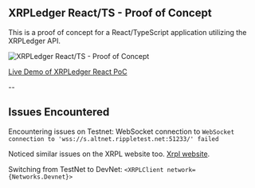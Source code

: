 ## XRPLedger React/TS - Proof of Concept

This is a proof of concept for a React/TypeScript application utilizing the XRPLedger API.

![XRPLedger React/TS - Proof of Concept](https://dam.malt.com/90dc3084-8656-4396-ac84-4ee25ee85f20?func=bound&w=2048&org_if_sml=1)

[Live Demo of XRPLedger React PoC](https://xrpl-react.vercel.app/)

--

## Issues Encountered

Encountering issues on Testnet: WebSocket connection to  `WebSocket connection to 'wss://s.altnet.rippletest.net:51233/' failed`

Noticed similar issues on the XRPL website too. [Xrpl website](https://www.3wxy.net/xrp-testnet-faucet.html).

Switching from TestNet to DevNet: `<XRPLClient network={Networks.Devnet}>`
